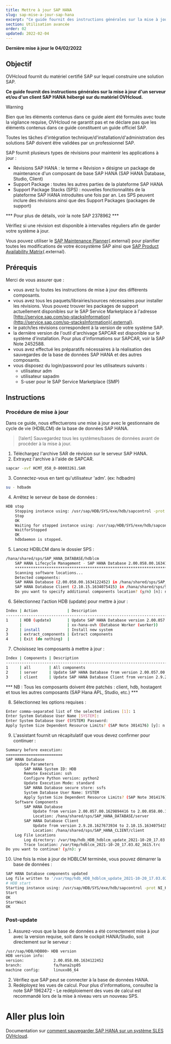 ```yaml
---
title: Mettre à jour SAP HANA
slug: sap-mise-a-jour-sap-hana
excerpt: "Ce guide fournit des instructions générales sur la mise à jour d'un serveur et d'un client SAP HANA"
section: Utilisation avancée
order: 02
updated: 2022-02-04
---
```


**Dernière mise à jour le 04/02/2022**

## Objectif

OVHcloud fournit du matériel certifié SAP sur lequel construire une solution SAP.

**Ce guide fournit des instructions générales sur la mise à jour d'un serveur et/ou d'un client SAP HANA hébergé sur du matériel OVHcloud.**

> [!warning]
>
> Bien que les éléments contenus dans ce guide aient été formulés avec toute la vigilance requise, OVHcloud ne garantit pas et ne déclare pas que les éléments contenus dans ce guide constituent un guide officiel SAP.
>
> Toutes les tâches d'intégration technique/d'installation/d'administration des solutions SAP doivent être validées par un professionnel SAP.

SAP fournit plusieurs types de révisions pour maintenir les applications à jour :

- Révisions SAP HANA : le terme « Révision » désigne un package de maintenance d'un composant de base SAP HANA (SAP HANA Database, Studio, Client)
- Support Package : toutes les autres parties de la plateforme SAP HANA
- Support Package Stacks (SPS) : nouvelles fonctionnalités de la plateforme SAP HANA introduites une fois par an. Les SPS peuvent inclure des révisions ainsi que des Support Packages (packages de support)

*** Pour plus de détails, voir la note SAP 2378962 ***

Vérifiez si une révision est disponible à intervalles réguliers afin de garder votre système à jour.

Vous pouvez utiliser le [SAP Maintenance Planner](https://support.sap.com/en/alm/solution-manager/processes-72/maintenance-planner.html){.external} pour planifier toutes les modifications de votre écosystème SAP ainsi que [SAP Product Availability Matrix](https://userapps.support.sap.com/sap/support/pam){.external}.

## Prérequis

Merci de vous assurer que :

- vous avez lu toutes les instructions de mise à jour des différents composants.
- vous avez tous les paquets/librairies/sources nécessaires pour installer les révisions. Vous pouvez trouver les packages de support actuellement disponibles sur le SAP Service Marketplace à l'adresse [http://service.sap.com/sp-stacksInformation](http://service.sap.com/sp-stacksInformation){.external}.
- le patch/les révisions correspondent à la version de votre système SAP.
- la dernière version de l'outil d'archivage SAPCAR est disponible sur le système d'installation. Pour plus d'informations sur SAPCAR, voir la SAP Note 2452588.
- vous avez effectué les préparatifs nécessaires à la réalisation des sauvegardes de la base de données SAP HANA et des autres composants.
- vous disposez du login/password pour les utilisateurs suivants :
    - <sid>utilisateur adm
    - utilisateur sapadm
    - S-user pour le SAP Service Marketplace (SMP)

## Instructions

### Procédure de mise à jour

Dans ce guide, nous effectuerons une mise à jour avec le gestionnaire de cycle de vie (HDBLCM) de la base de données SAP HANA.

> [!alert]
> Sauvegardez tous les systèmes/bases de données avant de procéder à la mise à jour.

<ol start="1">
  <li>Téléchargez l'archive SAR de révision sur le serveur SAP HANA.</li>
  <li>Extrayez l'archive à l'aide de SAPCAR.</li>
</ol>

```bash
sapcar -xvf HCMT_058_0-80003261.SAR
```

<ol start="3">
  <li>Connectez-vous en tant qu'utilisateur '<sid>adm'. (ex: hdbadm)</li>
</ol>

```bash
su - hdbadm
```

<ol start="4">
  <li>Arrêtez le serveur de base de données : </li>
</ol>

```bash
HDB stop
    Stopping instance using: /usr/sap/HDB/SYS/exe/hdb/sapcontrol -prot NI_HTTP -nr 00 -function Stop 400
    Stop
    OK
    Waiting for stopped instance using: /usr/sap/HDB/SYS/exe/hdb/sapcontrol -prot NI_HTTP -nr 00 -function WaitforStopped 600 2
    WaitforStopped
    OK
    hdbdaemon is stopped.
```

<ol start="5">
  <li>Lancez HDBLCM dans le dossier SPS :</li>
</ol>

```bash
/hana/shared/sps/SAP_HANA_DATABASE/hdblcm
    SAP HANA Lifecycle Management - SAP HANA Database 2.00.058.00.1634122452
    ************************************************************************
    Scanning software locations...
    Detected components:
    SAP HANA Database (2.00.058.00.1634122452) in /hana/shared/sps/SAP_HANA_DATABASE/server
    SAP HANA Database Client (2.10.15.1634075415) in /hana/shared/sps/SAP_HANA_CLIENT/client
    Do you want to specify additional components location? (y/n) [n]: n
```

<ol start="6">
  <li>Sélectionnez l'action HDB (update) pour mettre à jour : </li>
</ol>

```bash
Index | Action             | Description
------------------------------------------------------------------------------------
1     | HDB (update)       | Update SAP HANA Database version 2.00.057.00.1629894416
      |                    | xx-hana-ovh (Database Worker (worker))
2     | install            | Install new system
3     | extract_components | Extract components
4     | Exit (do nothing)  |
```

<ol start="7">
  <li>Choisissez les composants à mettre à jour : </li>
</ol>

```bash
Index | Components | Description
-----------------------------------------------------------------------------
1     | all        | All components
2     | server     | Update SAP HANA Database from version 2.00.057.00.1629894416 to version 2.00.058.00.1634122452
3     | client     | Update SAP HANA Database Client from version 2.9.28.1627673934 to version 2.10.15.1634075415
```

*** NB : Tous les composants doivent être patchés : client, hdb, hostagent et tous les autres composants (SAP Hana APL, Studio, etc.) ***

<ol start="8">
  <li>Sélectionnez les options requises : </li>
</ol>

```bash
Enter comma-separated list of the selected indices [1]: 1
Enter System Database User Name [SYSTEM]:
Enter System Database User (SYSTEM) Password:
Apply System Size Dependent Resource Limits? (SAP Note 3014176) [y]: n
```

<ol start="9">
  <li>L'assistant fournit un récapitulatif que vous devez confirmer pour continuer : </li>
</ol>

```bash
Summary before execution:
=========================
SAP HANA Database
    Update Parameters
        SAP HANA System ID: HDB
        Remote Execution: ssh
        Configure Python version: python2
        Update Execution Mode: standard
        SAP HANA Database secure store: ssfs
        System Database User Name: SYSTEM
        Apply System Size Dependent Resource Limits? (SAP Note 3014176): No
    Software Components
        SAP HANA Database
            Update from version 2.00.057.00.1629894416 to 2.00.058.00.1634122452
            Location: /hana/shared/sps/SAP_HANA_DATABASE/server
        SAP HANA Database Client
            Update from version 2.9.28.1627673934 to 2.10.15.1634075415
            Location: /hana/shared/sps/SAP_HANA_CLIENT/client
    Log File Locations
        Log directory: /var/tmp/hdb_HDB_hdblcm_update_2021-10-20_17.03.02
        Trace location: /var/tmp/hdblcm_2021-10-20_17.03.02_3615.trc
Do you want to continue? (y/n): y
```

<ol start="10">
  <li>Une fois la mise à jour de HDBLCM terminée, vous pouvez démarrer la base de données : </li>
</ol>

```bash
SAP HANA Database components updated
Log file written to '/var/tmp/hdb_HDB_hdblcm_update_2021-10-20_17.03.02/hdblcm.log' on host 'xx-hana-ovh'.
# HDB start
Starting instance using: /usr/sap/HDB/SYS/exe/hdb/sapcontrol -prot NI_HTTP -nr 00 -function StartWait 2700 2
Start
OK
StartWait
OK
```

### Post-update

<ol start="1">
  <li>Assurez-vous que la base de données a été correctement mise à jour avec la version requise, soit dans le cockpit HANA/Studio, soit directement sur le serveur :</li>
</ol>

```bash
/usr/sap/HDB/HDB00> HDB version
HDB version info:
version:             2.00.058.00.1634122452
branch:              fa/hana2sp05
machine config:      linuxx86_64
```

<ol start="2">
  <li>Vérifiez que SAP peut se connecter à la base de données HANA.</li>
  <li>Redéployez les vues de calcul. Pour plus d'informations, consultez la note SAP 1962472 - Le redéploiement des vues de calcul est recommandé lors de la mise à niveau vers un nouveau SPS.</li>
</ol>

# Aller plus loin

Documentation sur [comment sauvegarder SAP HANA sur un système SLES OVHcloud](../backup-sap-hana).
